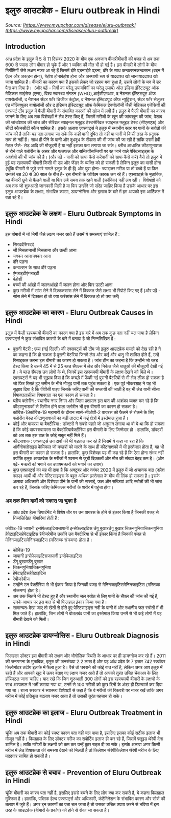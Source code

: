 # इलुरु आउटब्रेक - Eluru outbreak in Hindi
_Source: [https://www.myupchar.com/disease/eluru-outbreak](https://www.myupchar.com/disease/eluru-outbreak)_

## Introduction
आंध्र प्रदेश के इलुरु में 5 से 11 दिसंबर 2020 के बीच एक अनजान बीमारीबीमारी की वजह से अब तक 600 से ज्यादा लोग बीमार हो चुके हैं और 1 व्यक्ति की मौत भी हो गई है। इस बीमारी में लोगों के बीच मिर्गीमिर्गी जैसे लक्षण नजर आ रहे हैं जिसमें दौरे पड़नादौरे पड़ना, दौरे के साथ कन्वल्शनकन्वल्शन (बदन में ऐंठन और अकड़न होना), बेहोश होनाबेहोश होना और अस्थायी रूप से याददाश्त खो जानायाददाश्त खो जाना शामिल हैं। बीमारी का कारण क्या हैं इसको लेकर जो रहस्य बना हुआ है, उसने लोगों के मन में डर पैदा कर दिया है। 
(और पढ़ें - मिर्गी का घरेलू उपायमिर्गी का घरेलू उपाय)
ऑल इंडिया इंस्टिट्यूट ऑफ मेडिकल साइंसेज (एम्स), विश्व स्वास्थ्य संगठन (WHO),आईसीएमआर, द नैशनल इंस्टिट्यूट ऑफ वायरोलॉजी, द नैशनल सेंटर फॉर डिजीज कंट्रोल, द नैशनल इंस्टिट्यूट ऑफ न्यूट्रिशन, सेंटर फॉर सेलुलर एंड मॉलिक्युलर बायोलॉजी और द इंडियन इंस्टिट्यूट ऑफ केमिकल टेक्नोलॉजी जैसी मेडिकल एजेंसियों की एक्सपर्ट टीम इलुरु में फैली बीमारी के संभावित कारणों की खोज में लगी हैं।
इलुरु में फैली बीमारी का कारण जानने के लिए अब तक विशेषज्ञों ने लैब टेस्ट किए हैं, जिसमें मरीजों के खून की जांचखून की जांच, पेशाब की जांचपेशाब की जांच और सेरिब्रल स्पाइनल फ्लूइड टेस्टसेरिब्रल स्पाइनल फ्लूइड टेस्ट (सीएसएफ) और सीटी स्कैनसीटी स्कैन शामिल हैं। इसके अलावा एक्सपर्ट्स ने इलुरु में स्थानीय स्तर पर पानी के स्त्रोतों की जांच की है ताकि यह पता लगाया जा सके कि कहीं पानी दूषित तो नहीं या पानी में किसी तरह के प्रदूषक तत्व तो नहीं हैं। साथ ही पीने के पानी और दूधदूध के सैंपल्स की भी जांच की जा रही है ताकि उसमें हेवी मेटल जैसे- लेड आदि की मौजूदगी है या नहीं इसका पता लगाया जा सके। ब्लीच आधारित कीटाणुनाशक से होने वाले क्लोरीन के असर और फलफल और सब्जियोंसब्जियों पर रह जाने वाले पेस्टिसाइड्स के अवशेषों की भी जांच की है।
(और पढ़ें - पानी को साफ कैसे करेंपानी को साफ कैसे करें)
वैसे तो इलुरु में हुई यह रहस्यमयी बीमारी किसी भी उम्र और जेंडर के व्यक्ति को हो सकती है लेकिन इलुरु का वासी होना (चूंकि बीमारी से जुड़े सारे मामले इलुरु के ही हैं) और युवा होना- ज्यादातर मरीज या तो बच्चे हैं या फिर उनकी उम्र 20 से 30 साल के बीच है- इस बीमारी के जोखिम कारक लग रहे हैं। एक्सपर्ट्स के मुताबिक, यह बीमारी छूने से फैलने वाली या फिर लंबे समय तक रहने वाली (क्रॉनिक) नहीं लग रही। 
विशेषज्ञों को अब तक जो शुरुआती जानकारी मिली है या फिर उन्होंने जो संदेह जाहिर किया है उसके आधार पर इस इलुरु आउटब्रेक के लक्षण, संभावित कारण, डायग्नोसिस और इलाज के बारे में हम आपको इस आर्टिकल में बता रहे हैं।

## इलुरु आउटब्रेक के लक्षण - Eluru Outbreak Symptoms in Hindi
इस बीमारी में जो मिर्गी जैसे लक्षण नजर आते हैं उसमें ये समस्याएं शामिल हैं :
- सिरदर्दसिरदर्द
- जी मिचलानाजी मिचलाना और उल्टी आना
- चक्कर आनाचक्कर आना
- दौरे पड़ना
- कन्वल्शन के साथ दौरे पड़ना
- एंग्जाइटीएंग्जाइटी
- बेहोशी
- बच्चों की आंखों में जलनआंखों में जलन होना और फिर उल्टी आना
- कुछ मरीजों में सांस लेने में दिक्कतसांस लेने में दिक्कत जैसे लक्षण भी रिपोर्ट किए गए हैं
(और पढ़ें - सांस लेने में दिक्कत हो तो क्या करेंसांस लेने में दिक्कत हो तो क्या करें)

## इलुरु आउटब्रेक का कारण - Eluru Outbreak Causes in Hindi
इलुरु में फैली रहस्यमयी बीमारी का कारण क्या है इस बारे में अब तक कुछ पता नहीं चल पाया है लेकिन एक्सपर्ट्स ने कुछ संभावित कारणों के बारे में बताया है जो निम्नलिखित हैं :
- पुरानी बैटरी : एम्स (नई दिल्ली) की एक्सपर्ट्स की टीम जो इलुरु आउटब्रेक मामले को देख रही है ने का कहना है कि हो सकता है पुरानी बैटरियां जिनमें लेड और कई और धातु भी शामिल होते हैं, उन्हें रिसाइकल करना इस बीमारी का कारण हो सकता है। जांच टीम का कहना है कि उन्होंने जो ब्लड टेस्ट किया है उसमें 45 में से 25 ब्लड सैंपल्स में लेड और निकेल जैसे धातुओं की मौजूदगी देखी गई है। ये ब्लड सैंपल्स उन लोगों के थे, जिनमें इस रहस्यमयी बीमारी के लक्षण देखने को मिले थे। एक्सपर्ट्स ने यह भी सुझाव दिया है कि कचड़े में फेंकी गई पुरानी बैटरियों से भी लेड लीक हो सकता है जो फिर रिसते हुए जमीन के नीचे मौजूद पानी तक पहुंच सकता है। एक पूर्व नौकरशाह ने यह भी सुझाव दिया है कि पीवीसी पाइप जिसके जरिए पानी की सप्लायी की जाती है वह भी लेड यानी सीसा विषाक्ततासीसा विषाक्तता का एक कारण हो सकता है।
- ब्लीच क्लोरीन : स्थानीय नगर निगम और जिला प्रशासन इस बात की आशंका व्यक्त कर रहे हैं कि कीटाणुनाशकों से रिलीज होने वाला क्लोरीन भी इस बीमारी का कारण हो सकता है। कोविड-19कोविड-19 महामारी के दौरान सार्स-सीओवी-2 वायरस को फैलने से रोकने के लिए क्लोरीन बेस्ड कीटाणुनाशकों का बड़ी तादाद में कई क्षेत्रों में इस्तेमाल हुआ है।
- कोई और वायरस या बैक्टीरिया : डॉक्टरों ने सबसे पहले जो अनुमान लगाया था वो ये था कि हो सकता है कि कोई वायरसवायरस या बैक्टीरियाबैक्टीरिया इस बीमारी के लिए जिम्मेदार हो। हालांकि, डॉक्टरों को अब तक इस बात के कोई सबूत नहीं मिले हैं।
- कीटनाशक : एक्सपर्ट्स उन दावों की भी पड़ताल कर रहे हैं जिसमें ये कहा जा रहा है कि ऑर्गैनोक्लोराइड केमिकल जो मच्छरों को मारने के साथ ही कीटनाशकों में भी इस्तेमाल होता है, वह भी इस बीमारी का कारण हो सकता है। हालांकि, कुछ विशेषज्ञ यह भी कह रहे हैं कि ऐसा होना संभव नहीं क्योंकि इलुरु आउटब्रेक के मरीजों में श्वसन से जुड़ी दिक्कतों और मौत की संख्या बेहद कम है। (और पढ़ें- मच्छरों को भगाने का उपायमच्छरों को भगाने का उपाय)
- कुछ एक्सपर्ट्स का यह भी दावा है कि अक्टूबर और नवंबर 2020 में इलुरु में जो अचानक बाढ़ (फ्लैश फ्लड) आयी थी और पेस्टिसाइड्स के बहुत अधिक इस्तेमाल के बीच भी लिंक हो सकता है। इसके अलावा अधिकारी और विशेषज्ञ पीने के पानी की सप्लाई, फल और सब्जियां आदि स्त्रोतों की भी जांच कर रहे हैं, जिसके जरिए केमिकल्स मरीजों के शरीर में पहुंचा होगा।
### अब तक किन दावों को नकारा जा चुका है
- आंध्र प्रदेश हेल्थ डिपार्टमेंट ने विशेष तौर पर उन वायरस के होने से इंकार किया है जिनकी वजह से निम्नलिखित बीमारियां होती हैं :
	
कोविड-19
जापानी इन्सेफेलाइटिसजापानी इन्सेफेलाइटिस
डेंगू बुखारडेंगू बुखार
चिकनगुनियाचिकनगुनिया
हेपेटाइटिसहेपेटाइटिस
रेबीजरेबीज
उन्होंने उन बैक्टीरिया से भी इंकार किया है जिनकी वजह से मेनिनजाइटिसमेनिनजाइटिस (मस्तिष्क संक्रमण) होता है।
- कोविड-19
- जापानी इन्सेफेलाइटिसजापानी इन्सेफेलाइटिस
- डेंगू बुखारडेंगू बुखार
- चिकनगुनियाचिकनगुनिया
- हेपेटाइटिसहेपेटाइटिस
- रेबीजरेबीज
- उन्होंने उन बैक्टीरिया से भी इंकार किया है जिनकी वजह से मेनिनजाइटिसमेनिनजाइटिस (मस्तिष्क संक्रमण) होता है।
- अब तक जितने भी टेस्ट हुए हैं और स्थानीय जल स्त्रोत से लिए पानी के सैंपल की जांच की गई है, उनके आधार पर इस बात से भी फिलहाल इंकार किया गया है।
- सामान्यतः देखा जाए तो खेतों से होते हुए पेस्टिसाइड्स नदी के पानी में और स्थानीय जल स्त्रोतों में भी मिल जाते हैं। हालांकि, जिन लोगों ने बोतलबंद पानी का इस्तेमाल किया उनमें से भी कई लोगों में यह बीमारी देखने को मिली।

## इलुरु आउटब्रेक डायग्नोसिस - Eluru Outbreak Diagnosis in Hindi
फिलहाल डॉक्टर इस बीमारी को लक्षण और भौगोलिक स्थिति के आधार पर ही डायग्नोज कर रहे हैं। 2011 की जनगणना के मुताबिक, इलुरु की जनसंख्या 2.2 लाख है और यह आंध्र प्रदेश के 7 हजार 742 स्क्वॉयर किलोमीटर तटीय इलाके में फैला हुआ है। वैसे तो घबराने की कोई बात नहीं है, लेकिन अगर आप इलुरु में रहते हैं और आपको खुद में ऊपर बताए गए लक्षण नजर आते हैं तो आपको तुरंत उचित चेकअप के लिए हॉस्पिटल जाना चाहिए।
याद रखें कि जिन शुरुआती 300 लोगों को इस रहस्यमयी बीमारी के लक्षणों के साथ अस्पताल में भर्ती कराया गया था, उनमें से 100 मरीजों को कुछ दिनों के अंदर ही डिस्चार्ज कर दिया गया था। राज्य सरकार ने स्वास्थ्य विशेषज्ञों से कहा है कि वे मरीजों की रिकवरी पर नजर रखें ताकि अगर मरीज में कोई प्रतिकूल बदलाव नजर आता है तो उसकी तुरंत पहचान हो सके।

## इलुरु आउटब्रेक का इलाज - Eluru Outbreak Treatment in Hindi
चूंकि अब तक बीमारी का कोई स्पष्ट कारण पता नहीं चल पाया है, इसलिए इसका कोई सटीक इलाज भी मौजूद नहीं है। फिलहाल के लिए डॉक्टर मरीज का सपोर्टिव इलाज ही कर रहे हैं, जिसमें फ्लूइड थेरेपी देना शामिल है। ताकि मरीजों के लक्षणों को कम कर उन्हें कुछ राहत दी जा सके। इसके अलावा अगर किसी मरीज में लेड विषाक्तता की समस्या देखने को मिलती है तो किलेशन थेरेपीकिलेशन थेरेपी मरीज के लिए मददगार साबित हो सकती है।

## इलुरु आउटब्रेक से बचाव - Prevention of Eluru Outbreak in Hindi
चूंकि बीमारी का कारण पता नहीं है, इसलिए इससे बचने के लिए लोग क्या कर सकते हैं, ये कहना फिलहाल मुश्किल है। हालांकि, पब्लिक हेल्थ एक्सपर्ट्स और अधिकारी, कंटैमिनेशन के संभावित कारण और सोर्स की तलाश में जुटे हैं। अगर इन कारणों का पता चल जाता है तो उसका उचित उपाय करने से भविष्य में इस तरह के आउटब्रेक (बीमारी के प्रकोप) को होने से रोका जा सकता है।

